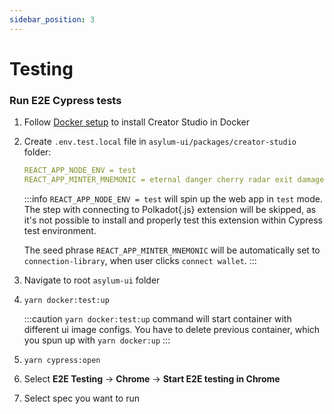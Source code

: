 ```yaml
---
sidebar_position: 3
---
```


# Testing

### Run E2E Cypress tests

1. Follow [Docker setup](./installation-docker) to install Creator Studio in Docker
2. Create `.env.test.local` file in `asylum-ui/packages/creator-studio` folder:
    ```yaml title="asylum-ui/packages/creator-studio/.env.test.local"
    REACT_APP_NODE_ENV = test
    REACT_APP_MINTER_MNEMONIC = eternal danger cherry radar exit damage slam hip say relief awesome middle
    ```
   :::info
   `REACT_APP_NODE_ENV = test` will spin up the web app in `test` mode. The step with connecting to Polkadot{.js} extension
   will be skipped, as it's not possible to install and properly test this extension within Cypress test environment. 

   The seed phrase `REACT_APP_MINTER_MNEMONIC` will be automatically set to `connection-library`, when user clicks `connect wallet`.
   :::
3. Navigate to root `asylum-ui` folder
4. `yarn docker:test:up`

   :::caution
   `yarn docker:test:up` command will start container with different ui image configs. You have to delete previous container, which you spun up with `yarn docker:up`
   :::
5. `yarn cypress:open`
6. Select **E2E Testing** -> **Chrome** -> **Start E2E testing in Chrome**
7. Select spec you want to run